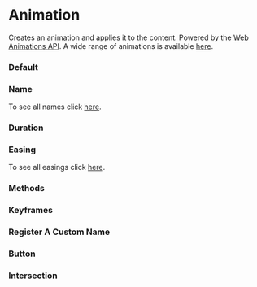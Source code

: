 # Animation

Creates an animation and applies it to the content. Powered by the [Web Animations API](https://developer.mozilla.org/en-US/docs/Web/API/Web_Animations_API). A wide range of animations is available [here](/component/animation/names).

<Playground />

<Usage />

<Api />

<GlobalConfig />

<Examples />

### Default

<Example value="default" />

### Name

To see all names click [here](/component/animation/names).
<Example value="name" />

### Duration

<Example value="duration" />

### Easing

To see all easings click [here](https://github.com/htmlplus/core/blob/main/src/components/animation/animation.constants.ts).
<Example value="easing" />

### Methods

<Example value="methods" />

### Keyframes

<Example value="keyframes" />

### Register A Custom Name

<Example value="register-a-custom-name" />

### Button

<Example value="button" />

### Intersection

<Example value="intersection" />

<Checklist 
    accessibility="N/A"
    bidirectionality="N/A"
    cssParts="N/A"
    cssVariables="N/A"
    documentation={true}
    examples={true}
    events={true}
    keyboard="N/A"
    methods={true}
    playground={false}
    properties={true}
    skeleton={false}
    slots={true}
/>

<LastModified />
